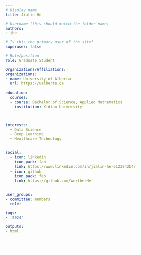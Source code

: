 ```yaml
---
# Display name
title: Jialin He

# Username (this should match the folder name)
authors:
- jhe

# Is this the primary user of the site?
superuser: false

# Role/position
role: Graduate Student

Organizations/Affiliations:
organizations:
- name: University of Alberta
  url: https://ualberta.ca

education:
  courses:
  - course: Bachelor of Science, Applied Mathematics
    institution: Xidian University
  


interests:
  - Data Science
  - Deep Learning 
  - Healthcare Technology
  

social:
  - icon: linkedin
    icon_pack: fab
    link: https://www.linkedin.com/in/jialin-he-5123842b4/
  - icon: github
    icon_pack: fab
    link: https://github.com/wertherHe
   

user_groups:
- committee: members
  role: 

tags:
- '2024'

outputs:
- html



---
```


